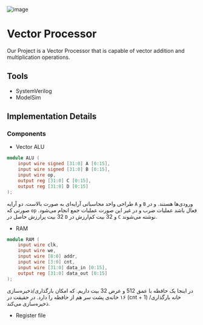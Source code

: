 ![image](https://github.com/AlirezaKeshavarz83/DSD-project/assets/47504151/4dd41bb7-b4e6-4da4-aea1-a18c43a6e5b8)


# Vector Processor

Our Project is a Vector Processor that is capable of vector addition and multiplication operations.

## Tools
- SystemVerilog
- ModelSim


## Implementation Details

### Components
- Vector ALU
```verilog
module ALU (
    input wire signed [31:0] A [0:15],
    input wire signed [31:0] B [0:15],
    input wire op,
    output reg [31:0] C [0:15],
    output reg [31:0] D [0:15]
);

```
طراحی واحد محاسباتی آرایه‌ای به صورت بالاست.
دو آرایه `A` و `B` ورودی‌ها هستند. و در صورتی که `op` فعال باشد عملیات ضرب و در غیر این صورت عملیات جمع انجام می‌شود.
32 بیت پرارزش حاصل در `D` و 32 بیت کم‌ارزش در `C` نوشته می‌شوند.
- RAM
```verilog
module RAM (
    input wire clk,
    input wire we,
    input wire [8:0] addr,
    input wire [3:0] cnt,
    input wire [31:0] data_in [0:15],
    output reg [31:0] data_out [0:15]
);
```
در اینجا یک حافظه با عمق 512 و عرض 32 بیت داریم. که امکان بارگذاری/ذخیره‌سازی ۱۶ خانه‌ی پشت سر هم از حافظه را دارد.
در حقیقت در (cnt + 1) خانه بارگذاری/ذخیره‌سازی می‌کند.
- Register file
